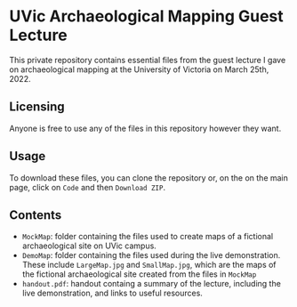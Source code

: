 # UVic Archaeological Mapping Guest Lecture

This private repository contains essential files from the guest lecture I gave on archaeological mapping at the University of Victoria on March 25th, 2022.

## Licensing

Anyone is free to use any of the files in this repository however they want.

## Usage

To download these files, you can clone the repository or, on the on the main page, click on `Code` and then `Download ZIP`.

## Contents

- `MockMap`: folder containing the files used to create maps of a fictional archaeological site on UVic campus.
- `DemoMap`: folder containing the files used during the live demonstration. These include `LargeMap.jpg` and `SmallMap.jpg`, which are the maps of the fictional archaeological site created from the files in `MockMap`
- `handout.pdf`: handout containg a summary of the lecture, including the live demonstration, and links to useful resources.
